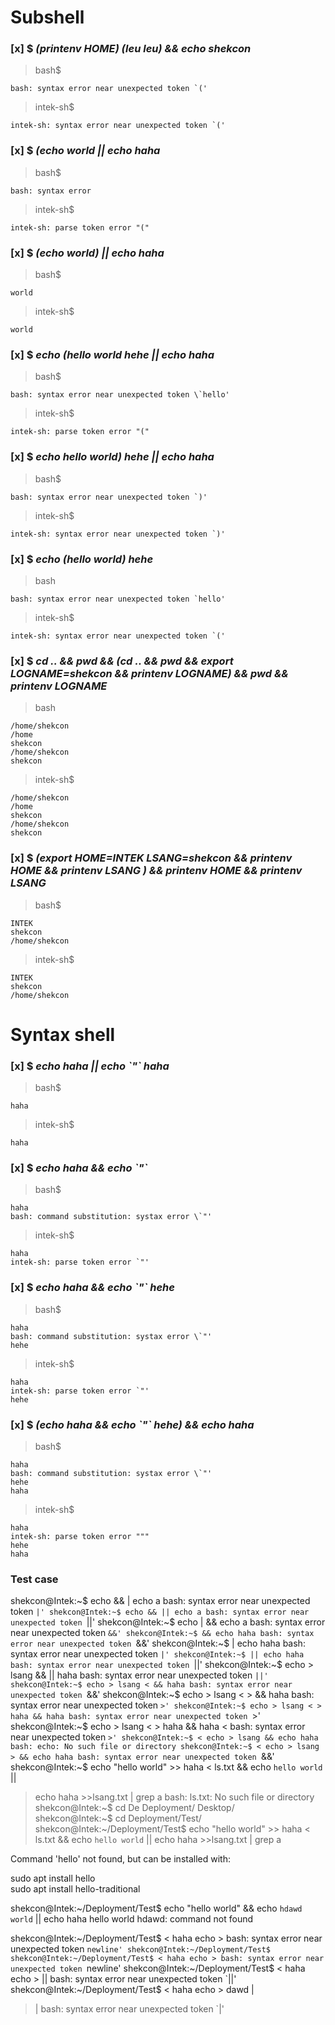 
# Subshell


### [x] $ *(printenv HOME) (leu leu) && echo shekcon*
  > bash$
  ```
  bash: syntax error near unexpected token `('
  ```
  > intek-sh$
  ~~~
  intek-sh: syntax error near unexpected token `('
  ~~~
### [x] $ *(echo world || echo haha*
  > bash$
  ```
  bash: syntax error
  ```
  > intek-sh$
  ~~~
  intek-sh: parse token error "("
  ~~~
### [x] $ *(echo world) || echo haha*
  > bash$
  ```
  world
  ```
  > intek-sh$
  ~~~
  world
  ~~~

### [x] $ *echo (hello world hehe || echo haha*
  > bash$
  ```
  bash: syntax error near unexpected token \`hello'
  ```
  > intek-sh$
  ~~~
  intek-sh: parse token error "("
  ~~~ 
### [x] $ *echo hello world) hehe || echo haha*
  > bash$
  ```
  bash: syntax error near unexpected token `)'
  ```
  > intek-sh$
  ```
  intek-sh: syntax error near unexpected token `)'
  ```

### [x] $ *echo (hello world) hehe*
  > bash
  ```
  bash: syntax error near unexpected token `hello'
  ```
  > intek-sh$
  ~~~
  intek-sh: syntax error near unexpected token `('
  ~~~
### [x] $ *cd .. && pwd && (cd .. && pwd && export LOGNAME=shekcon && printenv LOGNAME) && pwd && printenv LOGNAME*
  > bash
  ```
  /home/shekcon
  /home
  shekcon
  /home/shekcon
  shekcon
  ```
  > intek-sh$
  ~~~
  /home/shekcon
  /home
  shekcon
  /home/shekcon
  shekcon
  ~~~


### [x] $ *(export HOME=INTEK LSANG=shekcon && printenv HOME && printenv LSANG ) && printenv HOME && printenv LSANG*
  > bash$
  ```
  INTEK
  shekcon
  /home/shekcon
  ```
  > intek-sh$
  ~~~
  INTEK
  shekcon
  /home/shekcon
  ~~~

# Syntax shell

### [x] $ *echo haha || echo \`"\` haha*
  > bash$
  ```
  haha
  ```
  > intek-sh$
  ~~~
  haha
  ~~~

### [x] $ *echo haha && echo \`"`*
  > bash$
  ```
  haha
  bash: command substitution: systax error \`"'

  ```
  > intek-sh$
  ~~~
  haha
  intek-sh: parse token error `"'

  ~~~

### [x] $ *echo haha && echo \`"` hehe*
  > bash$
  ```
  haha
  bash: command substitution: systax error \`"'
  hehe
  ```
  > intek-sh$
  ~~~
  haha
  intek-sh: parse token error `"'
  hehe
  ~~~

### [x] $ *(echo haha && echo \`"` hehe) && echo haha*
  > bash$
  ```
  haha
  bash: command substitution: systax error \`"'
  hehe
  haha
  ```
  > intek-sh$
  ~~~
  haha
  intek-sh: parse token error """
  hehe
  haha
  ~~~

### Test case
shekcon@Intek:~$ echo && | echo a
bash: syntax error near unexpected token `|'
shekcon@Intek:~$ echo && || echo a
bash: syntax error near unexpected token `||'
shekcon@Intek:~$ echo | && echo a
bash: syntax error near unexpected token `&&'
shekcon@Intek:~$ && echo haha
bash: syntax error near unexpected token `&&'
shekcon@Intek:~$ | echo haha
bash: syntax error near unexpected token `|'
shekcon@Intek:~$ || echo haha
bash: syntax error near unexpected token `||'
shekcon@Intek:~$ echo > lsang && || haha
bash: syntax error near unexpected token `||'
shekcon@Intek:~$ echo > lsang < && haha
bash: syntax error near unexpected token `&&'
shekcon@Intek:~$ echo > lsang < > && haha
bash: syntax error near unexpected token `>'
shekcon@Intek:~$ echo > lsang < > haha && haha
bash: syntax error near unexpected token `>'
shekcon@Intek:~$ echo > lsang < > haha && haha <
bash: syntax error near unexpected token `>'
shekcon@Intek:~$ < echo > lsang && echo haha
bash: echo: No such file or directory
shekcon@Intek:~$ < echo > lsang > && echo haha
bash: syntax error near unexpected token `&&'
shekcon@Intek:~$ echo "hello world" >> haha < ls.txt && echo `hello world` ||
> echo haha >>lsang.txt | grep a
bash: ls.txt: No such file or directory
shekcon@Intek:~$ cd De
Deployment/ Desktop/    
shekcon@Intek:~$ cd Deployment/Test/
shekcon@Intek:~/Deployment/Test$ echo "hello world" >> haha < ls.txt && echo `hello world` || echo haha >>lsang.txt | grep a

Command 'hello' not found, but can be installed with:

sudo apt install hello            
sudo apt install hello-traditional


shekcon@Intek:~/Deployment/Test$ echo "hello world" && echo `hdawd world` || echo haha
hello world
hdawd: command not found

shekcon@Intek:~/Deployment/Test$ < haha echo >
bash: syntax error near unexpected token `newline'
shekcon@Intek:~/Deployment/Test$ 
shekcon@Intek:~/Deployment/Test$ < haha echo >
bash: syntax error near unexpected token `newline'
shekcon@Intek:~/Deployment/Test$ < haha echo > ||
bash: syntax error near unexpected token `||'
shekcon@Intek:~/Deployment/Test$ < haha echo > dawd |
> |
bash: syntax error near unexpected token `|'
